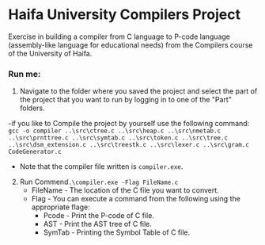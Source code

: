 # Haifa University Compilers Project
Exercise in building a compiler from C language to P-code language (assembly-like language for educational needs) from the Compilers course of the University of Haifa.


### Run me:
1. Navigate to the folder where you saved the project and select the part of the project that you want to run by logging in to one of the "Part" folders.

-if you like to Compile the project by yourself use the following command: `gcc -o compiler ..\src\ctree.c ..\src\heap.c ..\src\nmetab.c ..\src\prnttree.c ..\src\symtab.c ..\src\token.c ..\src\tree.c ..\src\dsm_extension.c ..\src\treestk.c ..\src\lexer.c ..\src\gram.c CodeGenerator.c`
   - Note that the compiler file written is `compiler.exe`.

2. Run Commend`.\compiler.exe -Flag FileName.c`
   - FileName - The location of the C file you want to convert.
   - Flag - You can execute a command from the following using the appropriate flage:
     - Pcode - Print the P-code of C file.
     - AST - Print the AST tree of C file.
     - SymTab - Printing the Symbol Table of C file.
   
